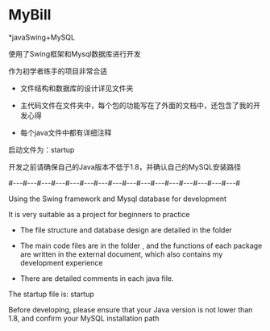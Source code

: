 # MyBill

*javaSwing+MySQL

使用了Swing框架和Mysql数据库进行开发

作为初学者练手的项目非常合适

* 文件结构和数据库的设计详见文件夹<info>
  
* 主代码文件在文件夹<src>中，每个包的功能写在了外面的<doc>文档中，还包含了我的开发心得

* 每个java文件中都有详细注释
  
启动文件为：startup
  
开发之前请确保自己的Java版本不低于1.8，并确认自己的MySQL安装路径
  
#---#---#---#---#---#---#---#---#---#---#---#---#---#---#---#---#
  
Using the Swing framework and Mysql database for development

It is very suitable as a project for beginners to practice

* The file structure and database design are detailed in the folder

* The main code files are in the folder <src>, and the functions of each package are written in the external document, which also contains my development experience

* There are detailed comments in each java file. 
  
The startup file is: startup

Before developing, please ensure that your Java version is not lower than 1.8, and confirm your MySQL installation path
